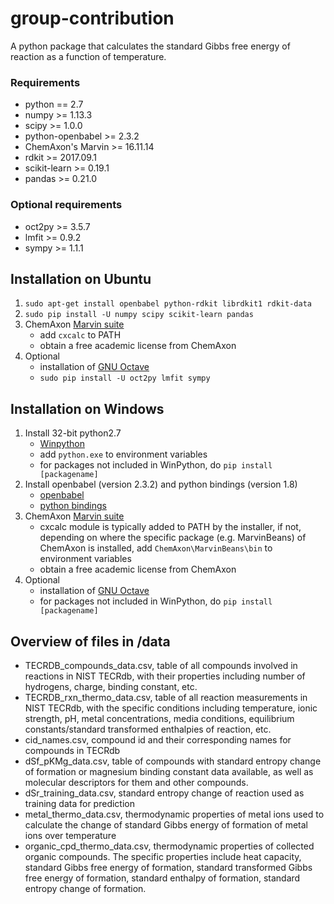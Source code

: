 # group-contribution

A python package that calculates the standard Gibbs free energy of reaction as a function of temperature. 

### Requirements

* python == 2.7
* numpy >= 1.13.3
* scipy >= 1.0.0
* python-openbabel >= 2.3.2
* ChemAxon's Marvin >= 16.11.14
* rdkit >= 2017.09.1
* scikit-learn >= 0.19.1
* pandas >= 0.21.0

### Optional requirements

* oct2py >= 3.5.7
* lmfit >= 0.9.2
* sympy >= 1.1.1

## Installation on Ubuntu

1. `sudo apt-get install openbabel python-rdkit librdkit1 rdkit-data`
2. `sudo pip install -U numpy scipy scikit-learn pandas`
3. ChemAxon [Marvin suite](http://www.chemaxon.com/download/marvin-suite/)
   * add `cxcalc` to PATH
   * obtain a free academic license from ChemAxon
4. Optional
   * installation of [GNU Octave](https://blink1073.github.io/oct2py/source/installation.html) 
   * `sudo pip install -U oct2py lmfit sympy`

## Installation on Windows

1. Install 32-bit python2.7
   * [Winpython](https://github.com/winpython/winpython)
   * add `python.exe` to environment variables
   * for packages not included in WinPython, do `pip install [packagename]`
2. Install openbabel (version 2.3.2) and python bindings (version 1.8)
   * [openbabel](http://openbabel.org/wiki/Category:Installation)
   * [python bindings](http://open-babel.readthedocs.io/en/latest/UseTheLibrary/PythonInstall.html#windows)
3. ChemAxon [Marvin suite](http://www.chemaxon.com/download/marvin-suite/)
   * cxcalc module is typically added to PATH by the installer, if not, depending on where the specific package (e.g. MarvinBeans) of ChemAxon is installed, add `ChemAxon\MarvinBeans\bin` to environment variables
   * obtain a free academic license from ChemAxon
4. Optional
   * installation of [GNU Octave](https://blink1073.github.io/oct2py/source/installation.html)
   * for packages not included in WinPython, do `pip install [packagename]`
   
## Overview of files in /data
* TECRDB_compounds_data.csv, table of all compounds involved in reactions in NIST TECRdb, with their properties including number of hydrogens, charge, binding constant, etc.
* TECRDB_rxn_thermo_data.csv, table of all reaction measurements in NIST TECRdb, with the specific conditions including temperature, ionic strength, pH, metal concentrations, media conditions, equilibrium constants/standard transformed enthalpies of reaction, etc.
* cid_names.csv, compound id and their corresponding names for compounds in TECRdb
* dSf_pKMg_data.csv, table of compounds with standard entropy change of formation or magnesium binding constant data available, as well as molecular descriptors for them and other compounds.
* dSr_training_data.csv, standard entropy change of reaction used as training data for prediction
* metal_thermo_data.csv, thermodynamic properties of metal ions used to calculate the change of standard Gibbs energy of formation of metal ions over temperature
* organic_cpd_thermo_data.csv, thermodynamic properties of collected organic compounds. The specific properties include heat capacity, standard Gibbs free energy of formation, standard transformed Gibbs free energy of formation, standard enthalpy of formation, standard entropy change of formation.
